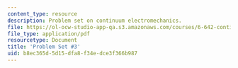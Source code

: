 ```yaml
---
content_type: resource
description: Problem set on continuum electromechanics.
file: https://ol-ocw-studio-app-qa.s3.amazonaws.com/courses/6-642-continuum-electromechanics-fall-2008/b8ec365d5d15dfa8f34edce3f366b987_pset3.pdf
file_type: application/pdf
resourcetype: Document
title: 'Problem Set #3'
uid: b8ec365d-5d15-dfa8-f34e-dce3f366b987
---
```

